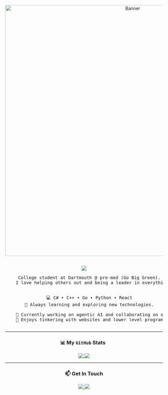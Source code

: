 <div align="center">

  <!-- Banner Image -->
  <p align="center">
    <img src="https://media.discordapp.net/attachments/1103870377211465818/1428120994735984670/imgbanner.png?ex=68f158d2&is=68f00752&hm=725d755dcbebe2a6a2a5bc108f5cc4e2700ccb8768c2ff5db9cb98c60f858aad&=&format=webp&quality=lossless&width=2400&height=800" alt="Banner" width="800px">
  </p>

  <br>

  <!-- Typing SVG -->
  <img src="https://readme-typing-svg.demolab.com?font=Inconsolata&weight=500&size=30&duration=4000&pause=1000&color=A7A459&center=true&vCenter=true&width=500&lines=Hello+there!+I'm+Darren.;I'm+a+software+developer.;Welcome+to+my+GitHub+profile."/>

  <br>
  
  <!-- About Me -->
  <pre>
    College student at Dartmouth @ pre-med (Go Big Green).
    I love helping others out and being a leader in everything.
  </pre>
  <pre>
    💻 C# • C++ • Go • Python • React
    🌱 Always learning and exploring new technologies.
    
    🚀 Currently working on agentic AI and collaborating on open-source
    🔧 Enjoys tinkering with websites and lower level programming
  </pre>

  ---

  ### 📊 My `GitHub` Stats &nbsp;
  <p align="center">
    <a href="https://github.com/wdarrenww">
      <img align="center" src="https://github-readme-stats.vercel.app/api?username=wdarrenww&show_icons=true&hide_border=true&theme=dracula&rank_icon=github" />
    </a>
    <a href="https://github.com/wdarrenww">
      <img align="center" src="https://github-readme-stats.vercel.app/api/top-langs/?username=wdarrenww&layout=compact&hide_border=true&theme=dracula" />
    </a>
  </p>
  
  ---
  
  ### 📫 Get In Touch
  <p align="center">
    <a href="mailto:wwdarrenwei@gmail.com" target="_blank">
      <img src="https://img.shields.io/badge/gmail-%23D14836.svg?style=for-the-badge&logo=gmail&logoColor=white" />
    </a>
    <img src="https://img.shields.io/badge/discord-stitchsages-%235865F2.svg?style=for-the-badge&logo=discord&logoColor=white" />
  </p>

</div>
